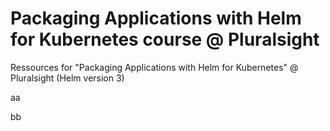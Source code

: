 # Packaging Applications with Helm for Kubernetes course  @ Pluralsight
Ressources for "Packaging Applications with Helm for Kubernetes" @ Pluralsight (Helm version 3)

aa

bb
